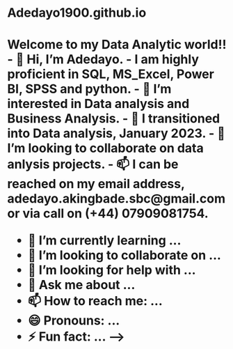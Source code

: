 # Adedayo1900.github.io
<h1>Welcome to my Data Analytic world!!
- 👋 Hi, I’m Adedayo.
- I am highly proficient in SQL, MS_Excel, Power BI, SPSS and python.
- 👀 I’m interested in Data analysis and Business Analysis.
- 🌱 I transitioned into Data analysis, January 2023.
- 💞️ I’m looking to collaborate on data anlysis projects.
- 📫 I can be reached on my email address, adedayo.akingbade.sbc@gmail.com or via call on (+44) 07909081754.

  
- 🌱 I’m currently learning ...
- 👯 I’m looking to collaborate on ...
- 🤔 I’m looking for help with ...
- 💬 Ask me about ...
- 📫 How to reach me: ...
- 😄 Pronouns: ...
- ⚡ Fun fact: ...
-->
